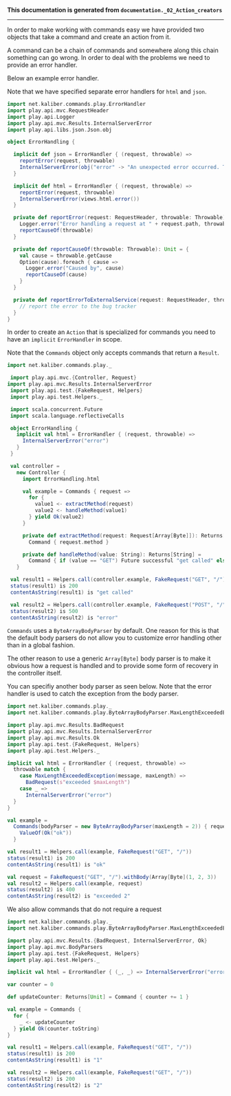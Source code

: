 **This documentation is generated from `documentation._02_Action_creators`**

---
In order to make working with commands easy we have provided two objects
that take a command and create an action from it.

A command can be a chain of commands and somewhere along this chain
something can go wrong. In order to deal with the problems we need to
provide an error handler.

Below an example error handler.

Note that we have specified separate error handlers for `html` and `json`.

```scala
import net.kaliber.commands.play.ErrorHandler
import play.api.mvc.RequestHeader
import play.api.Logger
import play.api.mvc.Results.InternalServerError
import play.api.libs.json.Json.obj

object ErrorHandling {

  implicit def json = ErrorHandler { (request, throwable) =>
    reportError(request, throwable)
    InternalServerError(obj("error" -> "An unexpected error occurred. The problem has been reported."))
  }

  implicit def html = ErrorHandler { (request, throwable) =>
    reportError(request, throwable)
    InternalServerError(views.html.error())
  }

  private def reportError(request: RequestHeader, throwable: Throwable): Unit = {
    Logger.error("Error handling a request at " + request.path, throwable)
    reportCauseOf(throwable)
  }

  private def reportCauseOf(throwable: Throwable): Unit = {
    val cause = throwable.getCause
    Option(cause).foreach { cause =>
      Logger.error("Caused by", cause)
      reportCauseOf(cause)
    }
  }

  private def reportErrorToExternalService(request: RequestHeader, throwable: Throwable): Unit = {
    // report the error to the bug tracker
  }
}
```
In order to create an `Action` that is specialized for commands you
need to have an `implicit` `ErrorHandler` in scope.

Note that the `Commands` object only accepts commands that return a
`Result`.

```scala
import net.kaliber.commands.play._

 import play.api.mvc.{Controller, Request}
import play.api.mvc.Results.InternalServerError
 import play.api.test.{FakeRequest, Helpers}
 import play.api.test.Helpers._

 import scala.concurrent.Future
 import scala.language.reflectiveCalls

 object ErrorHandling {
   implicit val html = ErrorHandler { (request, throwable) =>
     InternalServerError("error")
   }
 }

 val controller =
   new Controller {
     import ErrorHandling.html

     val example = Commands { request =>
       for {
         value1 <- extractMethod(request)
         value2 <- handleMethod(value1)
       } yield Ok(value2)
     }

     private def extractMethod(request: Request[Array[Byte]]): Returns[String] =
       Command { request.method }

  	 private def handleMethod(value: String): Returns[String] =
       Command { if (value == "GET") Future successful "get called" else Future failed new RuntimeException }
   }

 val result1 = Helpers.call(controller.example, FakeRequest("GET", "/"))
 status(result1) is 200
 contentAsString(result1) is "get called"

 val result2 = Helpers.call(controller.example, FakeRequest("POST", "/"))
 status(result2) is 500
 contentAsString(result2) is "error"
```
`Commands` uses a `ByteArrayBodyParser` by default. One reason for this is
that the default body parsers do not allow you to customize error handling
other than in a global fashion.

The other reason to use a generic `Array[Byte]` body parser is to make it
obvious how a request is handled and to provide some form of recovery in
the controller itself.

You can specifiy another body parser as seen below. Note that the error
handler is used to catch the exception from the body parser.

```scala
import net.kaliber.commands.play._
import net.kaliber.commands.play.ByteArrayBodyParser.MaxLengthExceededException

import play.api.mvc.Results.BadRequest
import play.api.mvc.Results.InternalServerError
import play.api.mvc.Results.Ok
import play.api.test.{FakeRequest, Helpers}
import play.api.test.Helpers._

implicit val html = ErrorHandler { (request, throwable) =>
  throwable match {
    case MaxLengthExceededException(message, maxLength) =>
      BadRequest(s"exceeded $maxLength")
    case _ =>
      InternalServerError("error")
  }
}

val example =
  Commands(bodyParser = new ByteArrayBodyParser(maxLength = 2)) { request =>
    ValueOf(Ok("ok"))
  }

val result1 = Helpers.call(example, FakeRequest("GET", "/"))
status(result1) is 200
contentAsString(result1) is "ok"

val request = FakeRequest("GET", "/").withBody(Array[Byte](1, 2, 3))
val result2 = Helpers.call(example, request)
status(result2) is 400
contentAsString(result2) is "exceeded 2"
```
We also allow commands that do not require a request

```scala
import net.kaliber.commands.play._
import net.kaliber.commands.play.ByteArrayBodyParser.MaxLengthExceededException

import play.api.mvc.Results.{BadRequest, InternalServerError, Ok}
import play.api.mvc.BodyParsers
import play.api.test.{FakeRequest, Helpers}
import play.api.test.Helpers._

implicit val html = ErrorHandler { (_, _) => InternalServerError("error") }

var counter = 0

def updateCounter: Returns[Unit] = Command { counter += 1 }

val example = Commands {
  for {
    _ <- updateCounter
  } yield Ok(counter.toString)
}

val result1 = Helpers.call(example, FakeRequest("GET", "/"))
status(result1) is 200
contentAsString(result1) is "1"

val result2 = Helpers.call(example, FakeRequest("GET", "/"))
status(result2) is 200
contentAsString(result2) is "2"
```
